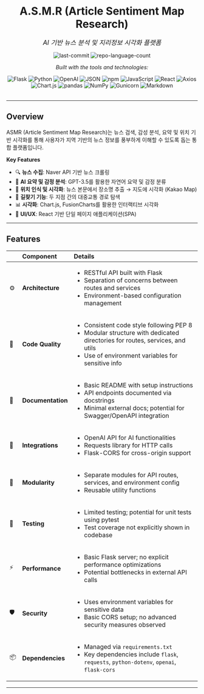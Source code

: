 <div id="top">

<!-- HEADER STYLE: CLASSIC -->
<div align="center">


# A.S.M.R (Article Sentiment Map Research)

<em style="font-size: 1.2em;">AI 기반 뉴스 분석 및 지리정보 시각화 플랫폼</em>

<!-- BADGES -->
<img src="https://img.shields.io/github/last-commit/leegitae00/Search_FE?style=flat&logo=git&logoColor=white&color=0080ff" alt="last-commit">
<img src="https://img.shields.io/github/languages/count/leegitae00/Search_FE?style=flat&color=0080ff" alt="repo-language-count">

<em>Built with the tools and technologies:</em>

<img src="https://img.shields.io/badge/Flask-000000.svg?style=flat&logo=Flask&logoColor=white" alt="Flask">
<img src="https://img.shields.io/badge/Python-3776AB.svg?style=flat&logo=Python&logoColor=white" alt="Python">
<img src="https://img.shields.io/badge/OpenAI-412991.svg?style=flat&logo=OpenAI&logoColor=white" alt="OpenAI">
<img src="https://img.shields.io/badge/JSON-000000.svg?style=flat&logo=JSON&logoColor=white" alt="JSON">
<img src="https://img.shields.io/badge/npm-CB3837.svg?style=flat&logo=npm&logoColor=white" alt="npm">
<img src="https://img.shields.io/badge/JavaScript-F7DF1E.svg?style=flat&logo=JavaScript&logoColor=black" alt="JavaScript">
<img src="https://img.shields.io/badge/React-61DAFB.svg?style=flat&logo=React&logoColor=black" alt="React">
<img src="https://img.shields.io/badge/Axios-5A29E4.svg?style=flat&logo=Axios&logoColor=white" alt="Axios">
<img src="https://img.shields.io/badge/Chart.js-FF6384.svg?style=flat&logo=chartdotjs&logoColor=white" alt="Chart.js">
<img src="https://img.shields.io/badge/pandas-150458.svg?style=flat&logo=pandas&logoColor=white" alt="pandas">
<img src="https://img.shields.io/badge/NumPy-013243.svg?style=flat&logo=NumPy&logoColor=white" alt="NumPy">
<img src="https://img.shields.io/badge/Gunicorn-499848.svg?style=flat&logo=Gunicorn&logoColor=white" alt="Gunicorn">
<img src="https://img.shields.io/badge/Markdown-000000.svg?style=flat&logo=Markdown&logoColor=white" alt="Markdown">

</div>
<br>

---

## Overview

ASMR (Article Sentiment Map Research)는 뉴스 검색, 감성 분석, 요약 및 위치 기반 시각화를 통해 사용자가 지역 기반의 뉴스 정보를 풍부하게 이해할 수 있도록 돕는 통합 플랫폼입니다.

**Key Features**

- 🔍 **뉴스 수집**: Naver API 기반 뉴스 크롤링
- 🧠 **AI 요약 및 감정 분석**: GPT-3.5를 활용한 자연어 요약 및 감정 분류
- 📍 **위치 인식 및 시각화**: 뉴스 본문에서 장소명 추출 → 지도에 시각화 (Kakao Map)
- 🚉 **길찾기 기능**: 두 지점 간의 대중교통 경로 탐색
- 📊 **시각화**: Chart.js, FusionCharts를 활용한 인터랙티브 시각화
- 💬 **UI/UX**: React 기반 단일 페이지 애플리케이션(SPA)


---

## Features

|      | Component       | Details                                                                                     |
| :--- | :-------------- | :------------------------------------------------------------------------------------------ |
| ⚙️  | **Architecture**  | <ul><li>RESTful API built with Flask</li><li>Separation of concerns between routes and services</li><li>Environment-based configuration management</li></ul> |
| 🔩 | **Code Quality**  | <ul><li>Consistent code style following PEP 8</li><li>Modular structure with dedicated directories for routes, services, and utils</li><li>Use of environment variables for sensitive info</li></ul> |
| 📄 | **Documentation** | <ul><li>Basic README with setup instructions</li><li>API endpoints documented via docstrings</li><li>Minimal external docs; potential for Swagger/OpenAPI integration</li></ul> |
| 🔌 | **Integrations**  | <ul><li>OpenAI API for AI functionalities</li><li>Requests library for HTTP calls</li><li>Flask-CORS for cross-origin support</li></ul> |
| 🧩 | **Modularity**    | <ul><li>Separate modules for API routes, services, and environment config</li><li>Reusable utility functions</li></ul> |
| 🧪 | **Testing**       | <ul><li>Limited testing; potential for unit tests using pytest</li><li>Test coverage not explicitly shown in codebase</li></ul> |
| ⚡️  | **Performance**   | <ul><li>Basic Flask server; no explicit performance optimizations</li><li>Potential bottlenecks in external API calls</li></ul> |
| 🛡️ | **Security**      | <ul><li>Uses environment variables for sensitive data</li><li>Basic CORS setup; no advanced security measures observed</li></ul> |
| 📦 | **Dependencies**  | <ul><li>Managed via `requirements.txt`</li><li>Key dependencies include `flask`, `requests`, `python-dotenv`, `openai`, `flask-cors`</li></ul> |

---


